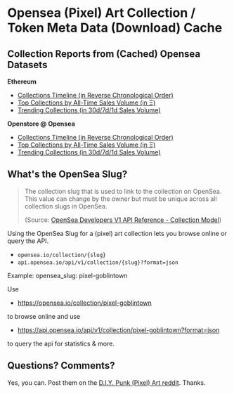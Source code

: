 # Opensea (Pixel) Art Collection / Token Meta Data (Download) Cache



## Collection Reports from (Cached) Opensea Datasets

**Ethereum**

- [Collections Timeline (in Reverse Chronological Order)](ethereum/)
- [Top Collections by All-Time Sales Volume (in Ξ)](ethereum/TOP.md)
- [Trending Collections (in 30d/7d/1d Sales Volume)](ethereum/TRENDING.md)


**Openstore @ Opensea**

- [Collections Timeline (in Reverse Chronological Order)](openstore/)
- [Top Collections by All-Time Sales Volume (in Ξ)](openstore/TOP.md)
- [Trending Collections (in 30d/7d/1d Sales Volume)](openstore/TRENDING.md)







## What's the OpenSea Slug?

> The collection slug that is used to link to the collection on OpenSea.
> This value can change by the owner but must be unique across all collection slugs in OpenSea.
>
> (Source: [OpenSea Developers V1 API Reference - Collection Model](https://docs.opensea.io/reference/collection-model))




Using the OpenSea Slug for a (pixel) art collection
lets you browse online or query the API.

-  `opensea.io/collection/{slug}`
-  `api.opensea.io/api/v1/collection/{slug}?format=json`


Example: opensea_slug: pixel-goblintown

Use

- <https://opensea.io/collection/pixel-goblintown>

to browse online and use

- <https://api.opensea.io/api/v1/collection/pixel-goblintown?format=json>

to query the api for statistics & more.




## Questions? Comments?

Yes, you can. Post them on the [D.I.Y. Punk (Pixel) Art reddit](https://old.reddit.com/r/DIYPunkArt). Thanks.



